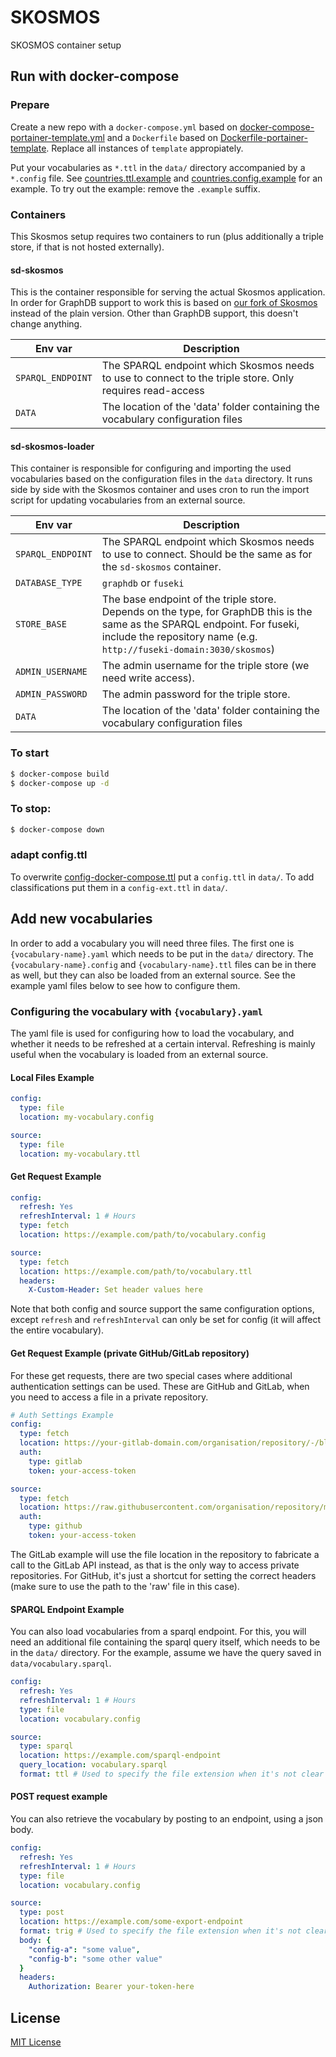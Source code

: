 # SKOSMOS
SKOSMOS container setup

## Run with docker-compose
### Prepare
Create a new repo with a `docker-compose.yml` based on [docker-compose-portainer-template.yml](docker-compose-portainer-template.yml) and a `Dockerfile` based on [Dockerfile-portainer-template](Dockerfile-portainer-template). Replace all instances of `template` appropiately.

Put your vocabularies as `*.ttl` in the `data/` directory accompanied by a `*.config` file. See [countries.ttl.example](./data/countries.ttl.example) and [countries.config.example](./data/countries.config.example) for an example. To try out the example: remove the `.example` suffix.

### Containers
This Skosmos setup requires two containers to run (plus additionally a triple store, if that is not hosted externally).

#### sd-skosmos
This is the container responsible for serving the actual Skosmos application. In order for GraphDB support to work this
is based on [our fork of Skosmos](https://github.com/knaw-huc/Skosmos) instead of the plain version. Other than GraphDB
support, this doesn't change anything.

| Env var           | Description                                                                                              |
|-------------------|----------------------------------------------------------------------------------------------------------|
| `SPARQL_ENDPOINT` | The SPARQL endpoint which Skosmos needs to use to connect to the triple store. Only requires read-access |
| `DATA`            | The location of the 'data' folder containing the vocabulary configuration files                          |

#### sd-skosmos-loader
This container is responsible for configuring and importing the used vocabularies based on the configuration files in the `data` directory.
It runs side by side with the Skosmos container and uses cron to run the import script for updating vocabularies from an external source.

| Env var           | Description                                                                                                                                                                                         |
|-------------------|-----------------------------------------------------------------------------------------------------------------------------------------------------------------------------------------------------|
| `SPARQL_ENDPOINT` | The SPARQL endpoint which Skosmos needs to use to connect. Should be the same as for the `sd-skosmos` container.                                                                                    |
| `DATABASE_TYPE`   | `graphdb` or `fuseki`                                                                                                                                                                               |
| `STORE_BASE`      | The base endpoint of the triple store. Depends on the type, for GraphDB this is the same as the SPARQL endpoint. For fuseki, include the repository name (e.g. `http://fuseki-domain:3030/skosmos`) |
| `ADMIN_USERNAME`  | The admin username for the triple store (we need write access).                                                                                                                                     |
| `ADMIN_PASSWORD`  | The admin password for the triple store.                                                                                                                                                            |
| `DATA`            | The location of the 'data' folder containing the vocabulary configuration files                                                                                                                     |

### To start
```bash
$ docker-compose build
$ docker-compose up -d
```

### To stop:
```bash
$ docker-compose down
```

### adapt config.ttl
To overwrite [config-docker-compose.ttl](config-docker-compose.ttl) put a `config.ttl` in `data/`. To add classifications put them in a `config-ext.ttl` in `data/`.

## Add new vocabularies
In order to add a vocabulary you will need three files. The first one is `{vocabulary-name}.yaml` which needs to be
put in the `data/` directory. The `{vocabulary-name}.config` and `{vocabulary-name}.ttl` files can be in there as well,
but they can also be loaded from an external source. See the example yaml files below to see how to configure them.

### Configuring the vocabulary with `{vocabulary}.yaml`
The yaml file is used for configuring how to load the vocabulary, and whether it needs to be refreshed
at a certain interval. Refreshing is mainly useful when the vocabulary is loaded from an external source.

#### Local Files Example
```yaml
config:
  type: file
  location: my-vocabulary.config

source:
  type: file
  location: my-vocabulary.ttl
```

#### Get Request Example
```yaml
config:
  refresh: Yes
  refreshInterval: 1 # Hours
  type: fetch
  location: https://example.com/path/to/vocabulary.config

source:
  type: fetch
  location: https://example.com/path/to/vocabulary.ttl
  headers:
    X-Custom-Header: Set header values here
```

Note that both config and source support the same configuration options, except `refresh` and `refreshInterval` can only
be set for config (it will affect the entire vocabulary).

#### Get Request Example (private GitHub/GitLab repository)
For these get requests, there are two special cases where additional authentication settings can be used. These are
GitHub and GitLab, when you need to access a file in a private repository.

```yaml
# Auth Settings Example
config:
  type: fetch
  location: https://your-gitlab-domain.com/organisation/repository/-/blob/main/vocabulary.config
  auth:
    type: gitlab
    token: your-access-token

source:
  type: fetch
  location: https://raw.githubusercontent.com/organisation/repository/main/vocabulary.trig
  auth:
    type: github
    token: your-access-token
```

The GitLab example will use the file location in the repository to fabricate a call to the GitLab API instead, as
that is the only way to access private repositories. For GitHub, it's just a shortcut for setting the correct headers (make sure
to use the path to the 'raw' file in this case).

#### SPARQL Endpoint Example
You can also load vocabularies from a sparql endpoint. For this, you will need an additional file containing
the sparql query itself, which needs to be in the `data/` directory. For the example, assume we have the query
saved in `data/vocabulary.sparql`.

```yaml
config:
  refresh: Yes
  refreshInterval: 1 # Hours
  type: file
  location: vocabulary.config

source:
  type: sparql
  location: https://example.com/sparql-endpoint
  query_location: vocabulary.sparql
  format: ttl # Used to specify the file extension when it's not clear from the URL what will be returned
```

#### POST request example
You can also retrieve the vocabulary by posting to an endpoint, using a json body.

```yaml
config:
  refresh: Yes
  refreshInterval: 1 # Hours
  type: file
  location: vocabulary.config

source:
  type: post
  location: https://example.com/some-export-endpoint
  format: trig # Used to specify the file extension when it's not clear from the URL what will be returned
  body: {
    "config-a": "some value",
    "config-b": "some other value"
  }
  headers:
    Authorization: Bearer your-token-here
```

## License
[MIT License](LICENSE.md)

